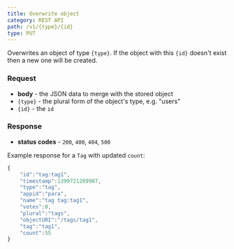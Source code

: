 ```yaml
---
title: Overwrite object
category: REST API
path: /v1/{type}/{id}
type: PUT
---
```


Overwrites an object of type `{type}`. If the object with this `{id}` doesn't exist then a new one will be created.

### Request

- **body** - the JSON data to merge with the stored object
- `{type}` - the plural form of the object's type, e.g. "users"
- `{id}` - the `id`

### Response

- **status codes** - `200`, `400`, `404`, `500`

Example response for a `Tag` with updated `count`:

```js
{
	"id":"tag:tag1",
	"timestamp":1399721289987,
	"type":"tag",
	"appid":"para",
	"name":"tag tag:tag1",
	"votes":0,
	"plural":"tags",
	"objectURI":"/tags/tag1",
	"tag":"tag1",
	"count":55
}
```